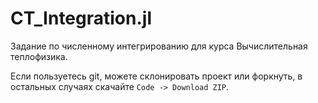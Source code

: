 # CT_Integration.jl
Задание по численному интегрированию для курса Вычислительная теплофизика.

Если пользуетесь git, можете склонировать проект или форкнуть, в остальных случаях скачайте `Code -> Download ZIP`.

